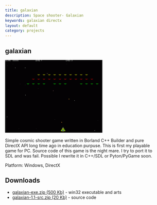 ```yaml
---
title: galaxian
description: Space shooter- Galaxian
keywords: galaxian directx
layout: default
category: projects
---
```

 
galaxian
--
![Galaxian screenshot](img/galaxian.png) 
 
Simple cosmic shooter game written in Borland C++ Builder
and pure DirectX API long time ago in education purpuse.
This is first my playable game for PC.
Source code of this game is the night mare. I try to port it
to SDL and was fail.
Possible I rewrite it in C++/SDL or Pyton/PyGame soon.
 
 
Platform: Windows, DirectX
 
## Downloads
 - <a href="files/galaxian-exe.zip">galaxian-exe.zip
  (500 Kb)</a>   - win32 executable and arts<br />
 - <a href="files/galaxian-1.1-src.zip">galaxian-1.1-src.zip
  (20 Kb)</a>   - source code<br />
  
 
